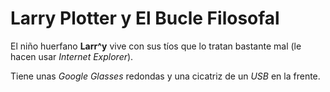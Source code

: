# Larry Plotter y El Bucle Filosofal

El niño huerfano **Larr^y** vive con sus tíos que lo tratan bastante mal (le hacen usar *Internet Explorer*).

Tiene unas *Google Glasses* redondas y una cicatriz de un *USB* en la frente.
